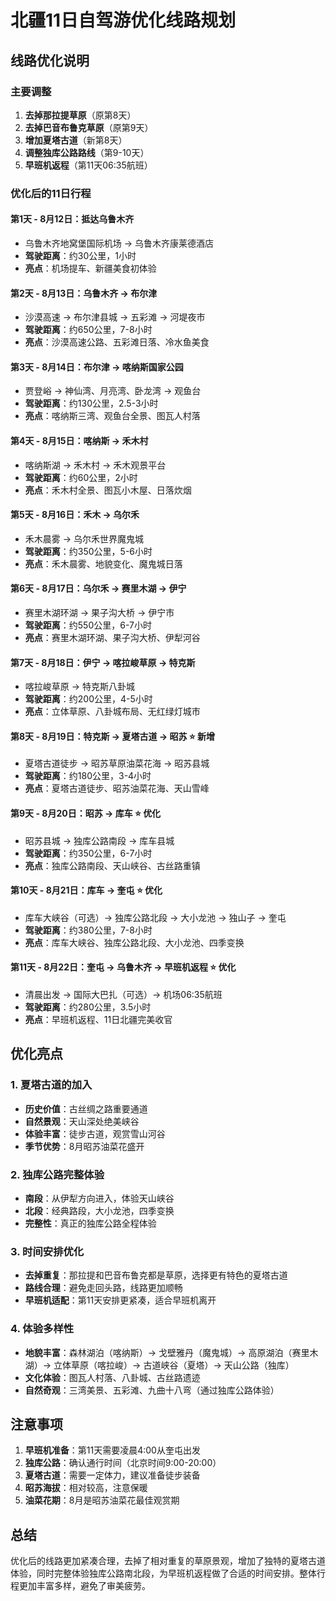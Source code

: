 # 北疆11日自驾游优化线路规划

## 线路优化说明

### 主要调整
1. **去掉那拉提草原**（原第8天）
2. **去掉巴音布鲁克草原**（原第9天）
3. **增加夏塔古道**（新第8天）
4. **调整独库公路路线**（第9-10天）
5. **早班机返程**（第11天06:35航班）

### 优化后的11日行程

#### 第1天 - 8月12日：抵达乌鲁木齐
- 乌鲁木齐地窝堡国际机场 → 乌鲁木齐康莱德酒店
- **驾驶距离**：约30公里，1小时
- **亮点**：机场提车、新疆美食初体验

#### 第2天 - 8月13日：乌鲁木齐 → 布尔津
- 沙漠高速 → 布尔津县城 → 五彩滩 → 河堤夜市
- **驾驶距离**：约650公里，7-8小时
- **亮点**：沙漠高速公路、五彩滩日落、冷水鱼美食

#### 第3天 - 8月14日：布尔津 → 喀纳斯国家公园
- 贾登峪 → 神仙湾、月亮湾、卧龙湾 → 观鱼台
- **驾驶距离**：约130公里，2.5-3小时
- **亮点**：喀纳斯三湾、观鱼台全景、图瓦人村落

#### 第4天 - 8月15日：喀纳斯 → 禾木村
- 喀纳斯湖 → 禾木村 → 禾木观景平台
- **驾驶距离**：约60公里，2小时
- **亮点**：禾木村全景、图瓦小木屋、日落炊烟

#### 第5天 - 8月16日：禾木 → 乌尔禾
- 禾木晨雾 → 乌尔禾世界魔鬼城
- **驾驶距离**：约350公里，5-6小时
- **亮点**：禾木晨雾、地貌变化、魔鬼城日落

#### 第6天 - 8月17日：乌尔禾 → 赛里木湖 → 伊宁
- 赛里木湖环湖 → 果子沟大桥 → 伊宁市
- **驾驶距离**：约550公里，6-7小时
- **亮点**：赛里木湖环湖、果子沟大桥、伊犁河谷

#### 第7天 - 8月18日：伊宁 → 喀拉峻草原 → 特克斯
- 喀拉峻草原 → 特克斯八卦城
- **驾驶距离**：约200公里，4-5小时
- **亮点**：立体草原、八卦城布局、无红绿灯城市

#### 第8天 - 8月19日：特克斯 → 夏塔古道 → 昭苏 ⭐ **新增**
- 夏塔古道徒步 → 昭苏草原油菜花海 → 昭苏县城
- **驾驶距离**：约180公里，3-4小时
- **亮点**：夏塔古道徒步、昭苏油菜花海、天山雪峰

#### 第9天 - 8月20日：昭苏 → 库车 ⭐ **优化**
- 昭苏县城 → 独库公路南段 → 库车县城
- **驾驶距离**：约350公里，6-7小时
- **亮点**：独库公路南段、天山峡谷、古丝路重镇

#### 第10天 - 8月21日：库车 → 奎屯 ⭐ **优化**
- 库车大峡谷（可选）→ 独库公路北段 → 大小龙池 → 独山子 → 奎屯
- **驾驶距离**：约380公里，7-8小时
- **亮点**：库车大峡谷、独库公路北段、大小龙池、四季变换

#### 第11天 - 8月22日：奎屯 → 乌鲁木齐 → 早班机返程 ⭐ **优化**
- 清晨出发 → 国际大巴扎（可选）→ 机场06:35航班
- **驾驶距离**：约280公里，3.5小时
- **亮点**：早班机返程、11日北疆完美收官

## 优化亮点

### 1. 夏塔古道的加入
- **历史价值**：古丝绸之路重要通道
- **自然景观**：天山深处绝美峡谷
- **体验丰富**：徒步古道，观赏雪山河谷
- **季节优势**：8月昭苏油菜花盛开

### 2. 独库公路完整体验
- **南段**：从伊犁方向进入，体验天山峡谷
- **北段**：经典路段，大小龙池，四季变换
- **完整性**：真正的独库公路全程体验

### 3. 时间安排优化
- **去掉重复**：那拉提和巴音布鲁克都是草原，选择更有特色的夏塔古道
- **路线合理**：避免走回头路，线路更加顺畅
- **早班机适配**：第11天安排更紧凑，适合早班机离开

### 4. 体验多样性
- **地貌丰富**：森林湖泊（喀纳斯）→ 戈壁雅丹（魔鬼城）→ 高原湖泊（赛里木湖）→ 立体草原（喀拉峻）→ 古道峡谷（夏塔）→ 天山公路（独库）
- **文化体验**：图瓦人村落、八卦城、古丝路遗迹
- **自然奇观**：三湾美景、五彩滩、九曲十八弯（通过独库公路体验）

## 注意事项

1. **早班机准备**：第11天需要凌晨4:00从奎屯出发
2. **独库公路**：确认通行时间（北京时间9:00-20:00）
3. **夏塔古道**：需要一定体力，建议准备徒步装备
4. **昭苏海拔**：相对较高，注意保暖
5. **油菜花期**：8月是昭苏油菜花最佳观赏期

## 总结

优化后的线路更加紧凑合理，去掉了相对重复的草原景观，增加了独特的夏塔古道体验，同时完整体验独库公路南北段，为早班机返程做了合适的时间安排。整体行程更加丰富多样，避免了审美疲劳。